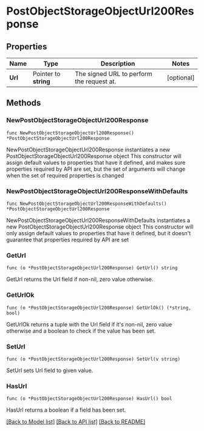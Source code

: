 # PostObjectStorageObjectUrl200Response

## Properties

Name | Type | Description | Notes
------------ | ------------- | ------------- | -------------
**Url** | Pointer to **string** | The signed URL to perform the request at. | [optional] 

## Methods

### NewPostObjectStorageObjectUrl200Response

`func NewPostObjectStorageObjectUrl200Response() *PostObjectStorageObjectUrl200Response`

NewPostObjectStorageObjectUrl200Response instantiates a new PostObjectStorageObjectUrl200Response object
This constructor will assign default values to properties that have it defined,
and makes sure properties required by API are set, but the set of arguments
will change when the set of required properties is changed

### NewPostObjectStorageObjectUrl200ResponseWithDefaults

`func NewPostObjectStorageObjectUrl200ResponseWithDefaults() *PostObjectStorageObjectUrl200Response`

NewPostObjectStorageObjectUrl200ResponseWithDefaults instantiates a new PostObjectStorageObjectUrl200Response object
This constructor will only assign default values to properties that have it defined,
but it doesn't guarantee that properties required by API are set

### GetUrl

`func (o *PostObjectStorageObjectUrl200Response) GetUrl() string`

GetUrl returns the Url field if non-nil, zero value otherwise.

### GetUrlOk

`func (o *PostObjectStorageObjectUrl200Response) GetUrlOk() (*string, bool)`

GetUrlOk returns a tuple with the Url field if it's non-nil, zero value otherwise
and a boolean to check if the value has been set.

### SetUrl

`func (o *PostObjectStorageObjectUrl200Response) SetUrl(v string)`

SetUrl sets Url field to given value.

### HasUrl

`func (o *PostObjectStorageObjectUrl200Response) HasUrl() bool`

HasUrl returns a boolean if a field has been set.


[[Back to Model list]](../README.md#documentation-for-models) [[Back to API list]](../README.md#documentation-for-api-endpoints) [[Back to README]](../README.md)


